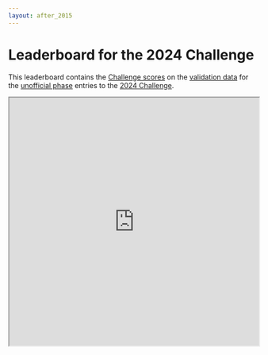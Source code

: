 ```yaml
---
layout: after_2015
---
```


# Leaderboard for the 2024 Challenge

This leaderboard contains the [Challenge scores](../#scoring) on the [validation data](../#data) for the [unofficial phase](../#rules) entries to the [2024 Challenge](../).

<iframe width='100%' height='500' src="https://docs.google.com/spreadsheets/d/e/2PACX-1vR2GLKHdS9W4Z_AOtaY_YkQrX-rY24BqQ8PmLTJW-50D9FRE-Fvijf2Gp6f3FwTN5FWx7tPb7nGEGA6/pubhtml?gid=0&amp;single=true&amp;widget=true&amp;headers=false"></iframe>
